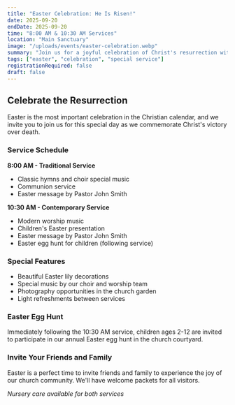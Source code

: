 ```yaml
---
title: "Easter Celebration: He Is Risen!"
date: 2025-09-20
endDate: 2025-09-20
time: "8:00 AM & 10:30 AM Services"
location: "Main Sanctuary"
image: "/uploads/events/easter-celebration.webp"
summary: "Join us for a joyful celebration of Christ's resurrection with special music, inspiring messages, and fellowship."
tags: ["easter", "celebration", "special service"]
registrationRequired: false
draft: false
---
```


## Celebrate the Resurrection

Easter is the most important celebration in the Christian calendar, and we invite you to join us for this special day as we commemorate Christ's victory over death.

### Service Schedule

**8:00 AM - Traditional Service**

- Classic hymns and choir special music
- Communion service
- Easter message by Pastor John Smith

**10:30 AM - Contemporary Service**

- Modern worship music
- Children's Easter presentation
- Easter message by Pastor John Smith
- Easter egg hunt for children (following service)

### Special Features

- Beautiful Easter lily decorations
- Special music by our choir and worship team
- Photography opportunities in the church garden
- Light refreshments between services

### Easter Egg Hunt

Immediately following the 10:30 AM service, children ages 2-12 are invited to participate in our annual Easter egg hunt in the church courtyard.

### Invite Your Friends and Family

Easter is a perfect time to invite friends and family to experience the joy of our church community. We'll have welcome packets for all visitors.

*Nursery care available for both services*
